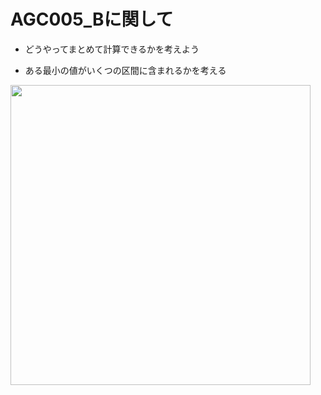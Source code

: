 # AGC005_Bに関して

- どうやってまとめて計算できるかを考えよう

- ある最小の値がいくつの区間に含まれるかを考える

<img src="http://drive.google.com/uc?export=view&id=1fW7Ui84BuVWyCn2XRgQrVlZynU29quBz" width="480px">

